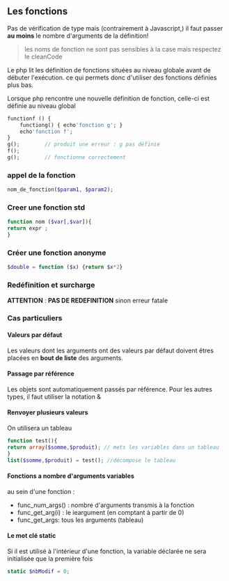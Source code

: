 ## Les fonctions

Pas de vérification de type mais (contrairement à Javascript,) il faut passer **au moins** le nombre d'arguments de la définition!

> les noms de fonction ne sont pas sensibles à la case mais respectez le cleanCode

Le php lit les définition de fonctions situées au niveau globale avant de débuter l'exécution. ce qui permets donc d'utiliser des fonctions définies plus bas.

Lorsque php rencontre une nouvelle définition de fonction, celle-ci est définie au niveau global

```php
functionf () {
	functiong() { echo'fonction g'; }
	echo'fonction f';
}
g();		// produit une erreur : g pas définie
f();
g();		// fonctionne correctement
```

### appel de la fonction

``` php
nom_de_fonction($param1, $param2);
```

### Creer une fonction std

```php
function nom ($var[,$var]){
return expr ;
}
```

### Créer une fonction anonyme

```php
$double = function ($x) {return $x*2}
```

### Redéfinition et surcharge 

**ATTENTION** : **PAS DE REDEFINITION** sinon erreur fatale

### Cas particuliers

#### Valeurs par défaut

Les valeurs dont les arguments ont des valeurs par défaut doivent êtres placées en **bout de liste** des arguments. 

#### Passage par référence 

Les objets sont automatiquement passés par référence. Pour les autres types, il faut utiliser la notation &

#### Renvoyer plusieurs valeurs

On utilisera un tableau 

```php
function test(){
return array($somme,$produit); // mets les variables dans un tableau
}
list($somme,$produit) = test(); //décompose le tableau 
```

#### Fonctions a nombre d'arguments variables

au sein d'une fonction : 

* func_num_args() : nombre d'arguments transmis à la fonction
* func_get_arg(i) : le ieargument (en comptant à partir de 0)
* func_get_args: tous les arguments (tableau)

#### Le mot clé static

Si il est utilisé à l'intérieur d'une fonction, la variable déclarée ne sera initialisée que la première fois 

```php
static $nbModif = 0;
```

